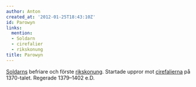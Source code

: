 ```yaml
---
author: Anton
created_at: '2012-01-25T18:43:10Z'
id: Parowyn
links:
  mention:
  - Soldarn
  - cirefalier
  - rikskonung
title: Parowyn
---
```


[Soldarns] befriare och förste [rikskonung]. Startade uppror mot [cirefalierna] på 1370-talet.
Regerade 1379–1402 e.D.

  [Soldarns]: Soldarn
  [rikskonung]: rikskonung
  [cirefalierna]: cirefalier
